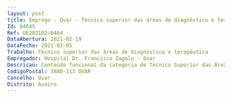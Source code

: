 ```yaml
--- 
layout: post
title: Emprego - Ovar - Técnico superior das áreas de diagnóstico e terapêutica
Id: 84645
Ref: OE202102/0464
DataAbertura: 2021-02-19
DataFecho: 2021-03-05
Trabalho: Técnico superior das áreas de diagnóstico e terapêutica
Empregador: Hospital Dr. Francisco Zagalo - Ovar
Descricao: Conteúdo funcional da categoria de Técnico Superior das Áreas de Diagnóstico e Terapêutica inerente às qualificações e competências da profissão de Técnico de Farmácia, nos termos definidos no artigo 9.º do Decreto Lei n.º 111 2017, de 31 de agosto, na sua atual redação.
CodigoPostal: 3880-113 OVAR
Concelho: Ovar
Distrito: Aveiro
--- 
```

